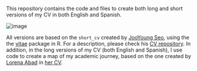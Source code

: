 This repository contains the code and files to create both long and short versions of my CV in both English and Spanish. 

![image](https://user-images.githubusercontent.com/45215832/121449655-dbb3c580-c95f-11eb-9a17-bca19e586950.png)

All versions are based on the `short_cv` created by [JooYoung Seo](https://github.com/jooyoungseo), using the the [vitae](https://github.com/mitchelloharawild/vitae) package in R. For a description, please check his [CV repository](https://github.com/jooyoungseo/jy_CV). In addition, in the long versions of my CV (both English and Spanish), I use code to create a map of my academic journey, based on the one created by [Lorena Abad](https://github.com/loreabad6) in [her CV](https://github.com/loreabad6/R-CV).
